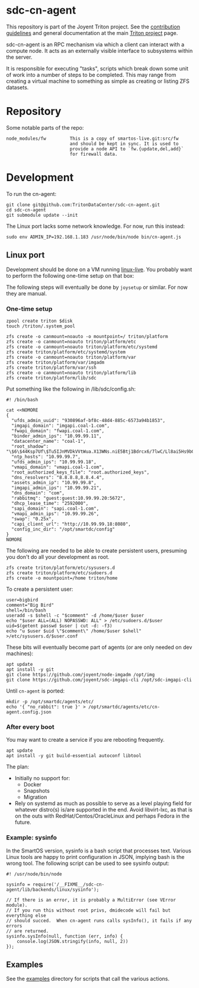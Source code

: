 <!--
    This Source Code Form is subject to the terms of the Mozilla Public
    License, v. 2.0. If a copy of the MPL was not distributed with this
    file, You can obtain one at http://mozilla.org/MPL/2.0/.
-->

<!--
    Copyright 2020 Joyent, Inc.
    Copyright 2022 MNX Cloud, Inc.
-->

# sdc-cn-agent

This repository is part of the Joyent Triton project. See the [contribution
guidelines](https://github.com/TritonDataCenter/triton/blob/master/CONTRIBUTING.md)
and general documentation at the main
[Triton project](https://github.com/TritonDataCenter/triton) page.

sdc-cn-agent is an RPC mechanism via which a client can interact with a
compute node. It acts as an externally visible interface to subsystems within
the server.

It is responsible for executing "tasks", scripts which break down some
unit of work into a number of steps to be completed.  This may range
from creating a virtual machine to something as simple as creating or listing
ZFS datasets.


# Repository

Some notable parts of the repo:

    node_modules/fw         This is a copy of smartos-live.git:src/fw
                            and should be kept in sync. It is used to
                            provide a node API to `fw.{update,del,add}`
                            for firewall data.


# Development

To run the cn-agent:


    git clone git@github.com:TritonDataCenter/sdc-cn-agent.git
    cd sdc-cn-agent
    git submodule update --init

The Linux port lacks some network knowledge.  For now, run this instead:

```
sudo env ADMIN_IP=192.168.1.183 /usr/node/bin/node bin/cn-agent.js
```

## Linux port

Development should be done on a VM running
[linux-live](https://github.com/joyent/linux-live/tree/linuxcn).  You probably
want to perform the following one-time setup on that box:

The following steps will eventually be done by `joysetup` or similar.  For now
they are manual.

### One-time setup

```
zpool create triton $disk
touch /triton/.system_pool

zfs create -o canmount=noauto -o mountpoint=/ triton/platform
zfs create -o canmount=noauto triton/platform/etc
zfs create -o canmount=noauto triton/platform/etc/systemd
zfs create triton/platform/etc/systemd/system
zfs create -o canmount=noauto triton/platform/var
zfs create triton/platform/var/imgadm
zfs create triton/platform/var/ssh
zfs create -o canmount=noauto triton/platform/lib
zfs create triton/platform/lib/sdc
```

Put something like the following in /lib/sdc/config.sh:

```
#! /bin/bash

cat <<NOMORE
{
  "ufds_admin_uuid": "930896af-bf8c-48d4-885c-6573a94b1853",
  "imgapi_domain": "imgapi.coal-1.com",
  "fwapi_domain": "fwapi.coal-1.com",
  "binder_admin_ips": "10.99.99.11",
  "datacenter_name": "coal-1",
  "root_shadow": "\$6\$44Ksp7Uf\$Tu5IJnMVDkVVtWua.X13WNs.niE5Btj1Bdrcx6/7lwC/Ll8ai5Hs9bGn2C2fdKhebheWErEQgCRFEKYIYVhAV/",
  "ntp_hosts": "10.99.99.7",
  "ufds_admin_ips": "10.99.99.18",
  "vmapi_domain": "vmapi.coal-1.com",
  "root_authorized_keys_file": "root.authorized_keys",
  "dns_resolvers": "8.8.8.8,8.8.4.4",
  "assets_admin_ip": "10.99.99.8",
  "imgapi_admin_ips": "10.99.99.21",
  "dns_domain": "com",
  "rabbitmq": "guest:guest:10.99.99.20:5672",
  "dhcp_lease_time": "2592000",
  "sapi_domain": "sapi.coal-1.com",
  "vmapi_admin_ips": "10.99.99.26",
  "swap": "0.25x",
  "capi_client_url": "http://10.99.99.18:8080",
  "config_inc_dir": "/opt/smartdc/config"
}
NOMORE
```

The following are needed to be able to create persistent users, presuming you
don't do all your development as root.

```
zfs create triton/platform/etc/sysusers.d
zfs create triton/platform/etc/sudoers.d
zfs create -o mountpoint=/home triton/home
```

To create a persistent user:

```
user=bigbird
comment="Big Bird"
shell=/bin/bash
useradd -s $shell -c "$comment" -d /home/$user $user
echo "$user ALL=(ALL) NOPASSWD: ALL" > /etc/sudoers.d/$user
uid=$(getent passwd $user | cut -d: -f3)
echo "u $user $uid \"$comment\" /home/$user $shell" >/etc/sysusers.d/$user.conf
```

These bits will eventually become part of agents (or are only needed on dev
machines):

```
apt update
apt install -y git
git clone https://github.com/joyent/node-imgadm /opt/img
git clone https://github.com/joyent/sdc-imgapi-cli /opt/sdc-imgapi-cli
```

Until `cn-agent` is ported:

```
mkdir -p /opt/smartdc/agents/etc/
echo '{ "no_rabbit": true }' > /opt/smartdc/agents/etc/cn-agent.config.json
```
### After every boot

You may want to create a service if you are rebooting frequently.

```
apt update
apt install -y git build-essential autoconf libtool
```

The plan:

- Initially no support for:
  - Docker
  - Snapshots
  - Migration
- Rely on systemd as much as possible to serve as a level playing field for
  whatever distro(s) is/are supported in the end.  Avoid libvirt-lxc, as that is
  on the outs with RedHat/Centos/OracleLinux and perhaps Fedora in the future.

### Example: sysinfo

In the SmartOS version, sysinfo is a bash script that processes text.  Various
Linux tools are happy to print configuration in JSON, implying bash is the wrong
tool.  The following script can be used to see sysinfo output:

```
#! /usr/node/bin/node

sysinfo = require('/__FIXME__/sdc-cn-agent/lib/backends/linux/sysinfo');

// If there is an error, it is probably a MultiError (see VError module).
// If you run this without root privs, dmidecode will fail but everything else
// should succed.  When cn-agent runs calls sysInfo(), it fails if any errors
// are returned.
sysinfo.sysInfo(null, function (err, info) {
    console.log(JSON.stringify(info, null, 2))
});
```

## Examples

See the [examples](examples) directory for scripts that call the various
actions.
